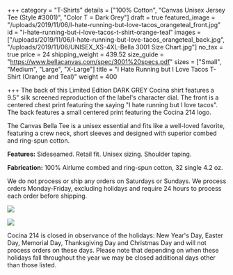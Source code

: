 +++
category = "T-Shirts"
details = ["100% Cotton", "Canvas Unisex Jersey Tee (Style #3001)", "Color T = Dark Grey"]
draft = true
featured_image = "/uploads/2019/11/06/I-hate-running-but-love-tacos_orangeteal_front.jpg"
id = "i-hate-running-but-i-love-tacos-t-shirt-orange-teal"
images = ["/uploads/2019/11/06/I-hate-running-but-love-tacos_orangeteal_back.jpg", "/uploads/2019/11/06/UNISEX_XS-4XL-Bella 3001 Size Chart.jpg"]
no_tax = true
price = 24
shipping_weight = 439.52
size_guide = "https://www.bellacanvas.com/spec/3001%20specs.pdf"
sizes = ["Small", "Medium", "Large", "X-Large"]
title = "I Hate Running but I Love Tacos T-Shirt (Orange and Teal)"
weight = 400

+++
The back of this Limited Edition DARK GREY Cocina shirt features a 9.5" silk screened reproduction of the label's character dial. The front is a centered chest print featuring the saying "I hate running but I love tacos". The back features a small centered print featuring the Cocina 214 logo.

The Canvas Bella Tee is a unisex essential and fits like a well-loved favorite, featuring a crew neck, short sleeves and designed with superior combed and ring-spun cotton.

**Features:** Sideseamed. Retail fit. Unisex sizing. Shoulder taping.

**Fabrication:** 100% Airlume combed and ring-spun cotton, 32 single 4.2 oz.

We do not process or ship any orders on Saturdays or Sundays. We process orders Monday-Friday, excluding holidays and require 24 hours to process each order before shipping.

![](/uploads/2019/11/06/I-hate-running-but-love-tacos_orangeteal_front.jpg)

![](/uploads/2019/11/06/I-hate-running-but-love-tacos_orangeteal_back.jpg)

Cocina 214 is closed in observance of the holidays: New Year's Day, Easter Day, Memorial Day, Thanksgiving Day and Christmas Day and will not process orders on these days. Please note that depending on when these holidays fall throughout the year we may be closed additional days other than those listed.